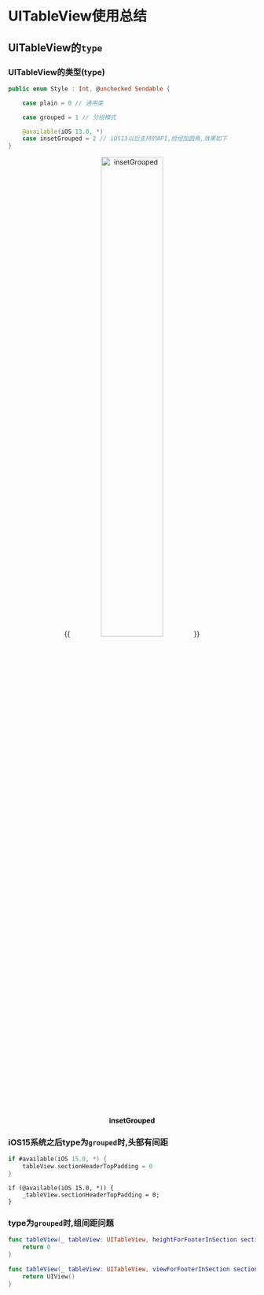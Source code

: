 # UITableView使用总结

<!--more-->
## UITableView的`type`
### UITableView的类型(type)
```swift
public enum Style : Int, @unchecked Sendable {

    case plain = 0 // 通用类

    case grouped = 1 // 分组模式

    @available(iOS 13.0, *)
    case insetGrouped = 2 // iOS13以后支持的API,给组加圆角,效果如下
}
```

<center>
{{<image src="https://raw.githubusercontent.com/andy90s/blog-image/master/blog/images/202301062145544.png" title="insetGrouped"width="50%">}}
<div style="color:black;"> <b> insetGrouped </b>  </div>
</center>

### iOS15系统之后type为`grouped`时,头部有间距
```swift
if #available(iOS 15.0, *) {
    tableView.sectionHeaderTopPadding = 0
}
```
```objc
if (@available(iOS 15.0, *)) {
    _tableView.sectionHeaderTopPadding = 0;
}
```

### type为`grouped`时,组间距问题
```swift
func tableView(_ tableView: UITableView, heightForFooterInSection section: Int) -> CGFloat {
    return 0
}
    
func tableView(_ tableView: UITableView, viewForFooterInSection section: Int) -> UIView? {
    return UIView()
}
```





